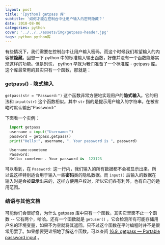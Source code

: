 ```yaml
---
layout: post
title: '[python] getpass 库'
subtitle: '如何才能在控制台中让用户输入的密码隐藏？'
date: 2018-08-06
categories: python
cover: '../../../assets/img/getpass-header.jpg'
tags: python python库
---
```


有些情况下，我们需要在控制台中让用户输入密码，而这个时候我们希望输入的内容被**隐藏**。回想一下 python 中的标准输入输出函数，好像并没有一个函数能够实现这样的功能。但是别慌， python 早就为我们准备了一个标准库 - getpass 库。这个库最常用的其实只有一个函数，那就是：

### getpass() - 隐式输入

`getpass(str = "Password:")` 这个函数非常方便地实现用户的**隐式输入**。它的用法和 `input(str)` 这个函数相似。其中 `str` 指的是提示用户输入的字符串。在被省略时默认输出"Password:"

下面看一个实例：

```python
  import getpass
  username = input("Username:")
  password = getpass.getpass()
  print("Hello:", username, ". Your password is ", password)
```

```python
  Username:cometeme
  Password:
  Hello: cometeme . Your password is  123123
```

可以看到，在 `Password:` 这一行内，我们输入的所有数据都不会被显示出来。所以说这样特别适合用于输入一些**密码**类的隐私数据。而 `input()` 后输入的数据在输入时是会被**显示**出来的，这样方便用户校对，所以它们各有利弊，也有自己的适用范围。

### 结语与其他文档

可能你们会很好奇，为什么 getpass 库中只有一个函数。其实它里面不止一个函数 -- 它有两个，哈哈。还有一个函数就是 `getuser()` ，它会检测所有可能存储用户名的环境变量，如果不为空就将其返回。只不过这个函数在平时编程时并不是很常用罢了。如果想要更详细地了解这个函数，可以查阅 [16.9. getpass — Portable password input](https://docs.python.org/3/library/getpass.html) 。
